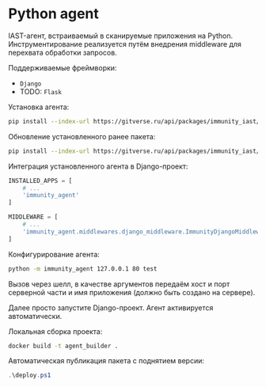 # Python agent

IAST-агент, встраиваемый в сканируемые приложения на Python. Инструментирование реализуется путём внедрения middleware для перехвата обработки запросов.

Поддерживаемые фреймворки:
- `Django`
- TODO: `Flask`

Установка агента:

```bash
pip install --index-url https://gitverse.ru/api/packages/immunity_iast/pypi/simple/ immunity-python-agent
```

Обновление установленного ранее пакета:

```bash
pip install --index-url https://gitverse.ru/api/packages/immunity_iast/pypi/simple/ immunity-python-agent --upgrade
```

Интеграция установленного агента в Django-проект:

```python
INSTALLED_APPS = [
    # ...
    'immunity_agent'
]

MIDDLEWARE = [
    # ...
    'immunity_agent.middlewares.django_middleware.ImmunityDjangoMiddleware'
]
```

Конфигурирование агента:

```bash
python -m immunity_agent 127.0.0.1 80 test
```

Вызов через шелл, в качестве аргументов передаём хост и порт серверной части и имя приложения (должно быть создано на сервере).

Далее просто запустите Django-проект. Агент активируется автоматически.

Локальная сборка проекта:

```bash
docker build -t agent_builder .
```

Автоматическая публикация пакета с поднятием версии:

```powershell
.\deploy.ps1
```
